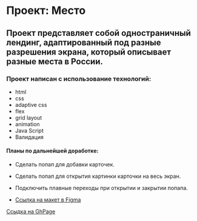# Проект: Место

## Проект представляет собой одностраничный лендинг, адаптированный под разные разрешения экрана, который описывает разные места в России. 

### Проект написан с использование технологий:
* html
* css
* adaptive css
* flex
* grid layout
* animation
* Java Script
* Валидация

#### Планы по дальнейшей доработке:
* Сделать попап для добавки карточек.
* Сделать попап для открытия картинки карточки на весь экран.
* Подключить плавные переходы при открытии и закрытии попапа.


* [Ссылка на макет в Figma](https://www.figma.com/file/2cn9N9jSkmxD84oJik7xL7/JavaScript.-Sprint-4?node-id=0%3A1)

[Ссыдка на GhPage](https://andyshatzzz.github.io/mesto/)